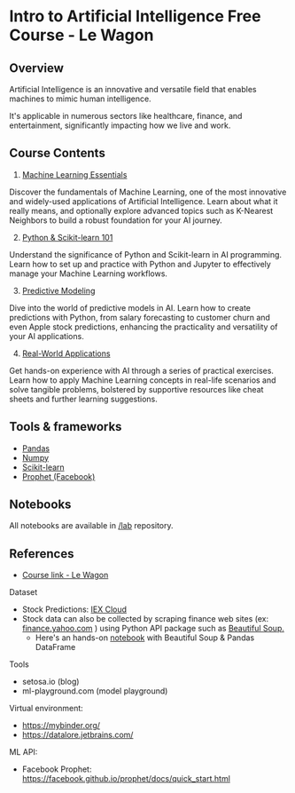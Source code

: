 # Intro to Artificial Intelligence Free Course - Le Wagon

## Overview

Artificial Intelligence is an innovative and versatile field that enables machines to mimic human intelligence. 

It's applicable in numerous sectors like healthcare, finance, and entertainment, significantly impacting how we live and work.

## Course Contents

1. [Machine Learning Essentials](#)


Discover the fundamentals of Machine Learning, one of the most innovative and widely-used applications of Artificial Intelligence. Learn about what it really means, and optionally explore advanced topics such as K-Nearest Neighbors to build a robust foundation for your AI journey.


2. [Python & Scikit-learn 101](#)



Understand the significance of Python and Scikit-learn in AI programming. Learn how to set up and practice with Python and Jupyter to effectively manage your Machine Learning workflows.


3. [Predictive Modeling](#)


Dive into the world of predictive models in AI. Learn how to create predictions with Python, from salary forecasting to customer churn and even Apple stock predictions, enhancing the practicality and versatility of your AI applications.


4. [Real-World Applications](#)


Get hands-on experience with AI through a series of practical exercises. Learn how to apply Machine Learning concepts in real-life scenarios and solve tangible problems, bolstered by supportive resources like cheat sheets and further learning suggestions.


## Tools & frameworks

- [Pandas](https://pandas.pydata.org/)
- [Numpy](https://numpy.org/)
- [Scikit-learn](https://scikit-learn.org/stable/)
- [Prophet (Facebook)](https://facebook.github.io/prophet/docs/quick_start.html)

## Notebooks

All notebooks are available in [/lab](./lab/) repository. 

## References

- [Course link - Le Wagon](https://start.lewagon.com/courses/intro-to-artificial-intelligence)

Dataset

- Stock Predictions: [IEX Cloud](https://iexcloud.io/docs/api/)
- Stock data can also be collected by scraping finance web sites (ex: [finance.yahoo.com](https://finance.yahoo.com/quote/AAPL/?p=AAPL) ) using Python API package such as [Beautiful Soup.](https://en.wikipedia.org/wiki/Beautiful_Soup_(HTML_parser))
  - Here's an hands-on [notebook](https://github.com/afondiel/research-notes/blob/9fa1cffe8459a7a61d54afddffb230d1df63d2a4/datascience-notes/job/data-engineering-notes/WebScraping_Review_Lab.ipynb#L197) with Beautiful Soup & Pandas DataFrame

Tools

- setosa.io (blog)
- ml-playground.com (model playground) 

Virtual environment:

- https://mybinder.org/ 
- https://datalore.jetbrains.com/

ML API:

- Facebook Prophet: https://facebook.github.io/prophet/docs/quick_start.html




